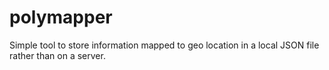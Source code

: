 # polymapper
Simple tool to store information mapped to geo location in a local JSON file rather than on a server.

